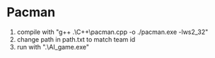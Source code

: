 # Pacman
1. compile with "g++ .\C++\pacman.cpp -o ./pacman.exe -lws2_32"
2. change path in path.txt to match team id
3. run with ".\AI_game.exe"
